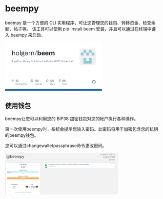 # beempy

beempy 是一个方便的 CLI 实用程序，可让您管理您的钱包、转移资金、检查余额、帖子等。
该工具可以使用 pip install beem 安装，并且可以通过在终端中键入 beempy 来启动。

![下载](下载.png)

## 使用钱包

beempy让您可以利用您的 BIP38 加密钱包对您的帐户执行各种操作。

第一次使用beempy时，系统会提示您输入密码。此密码将用于加密包含您的私钥的beempy钱包。

您可以通过changewalletpassphrase命令更改密码。

![dsada](dsada.png)
